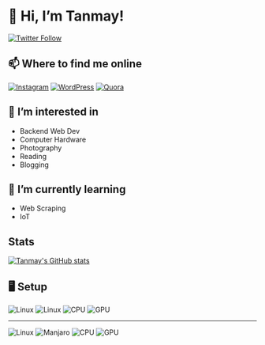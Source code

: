 # 👋 Hi, I’m Tanmay! 
  [![Twitter Follow](https://img.shields.io/twitter/follow/TannyRpatil?color=1DA1F2&logo=twitter&style=for-the-badge)](https://twitter.com/TannyRpatil)

## 📫 Where to find me online  
  [![Instagram](https://img.shields.io/badge/tanny__p14%20-%23E4405F.svg?&style=for-the-badge&logo=Instagram&logoColor=white)](https://www.instagram.com/tanny__p14/)
  [![WordPress](https://img.shields.io/badge/WordPress%20-%23117AC9.svg?&style=for-the-badge&logo=WordPress&logoColor=white)](https://amusingmusings557246815.wordpress.com/)
  [![Quora](https://img.shields.io/badge/Quora%20-%23B92B27.svg?&style=for-the-badge&logo=Quora&logoColor=white)](https://www.quora.com/profile/Tanmay-Patil-36/answers)
  

## 👀 I’m interested in 
  
  - Backend Web Dev
  - Computer Hardware 
  - Photography
  - Reading
  - Blogging 

## 🌱 I’m currently learning 
  - Web Scraping
  - IoT
## Stats 
[![Tanmay's GitHub stats](https://github-readme-stats.vercel.app/api?username=tanmay-rpatil&hide=stars,contribs&theme=city_lights)](https://github.com/anuraghazra/github-readme-stats)

## 🖥 Setup
![Linux](https://img.shields.io/badge/Linux-FCC624?style=for-the-badge&logo=linux&logoColor=black)
![Linux](https://img.shields.io/badge/Ubuntu-E95420?style=for-the-badge&logo=ubuntu&logoColor=white)
![CPU](https://img.shields.io/badge/Intel-Core_i5_9th-0071C5?style=for-the-badge&logo=intel&logoColor=white)
![GPU](https://img.shields.io/badge/NVIDIA-GTX1660ti-76B900?style=for-the-badge&logo=nvidia&logoColor=white)

---

![Linux](https://img.shields.io/badge/Linux-FCC624?style=for-the-badge&logo=linux&logoColor=black)
![Manjaro](https://img.shields.io/badge/Arch_Linux-1793D1?style=for-the-badge&logo=arch-linux&logoColor=white)
![CPU](https://img.shields.io/badge/AMD-Athlon-ED1C24?style=for-the-badge&logo=amd&logoColor=white)
![GPU](https://img.shields.io/badge/AMD-Radeon_Vega_3-ED1C24?style=for-the-badge&logo=amd&logoColor=white)
